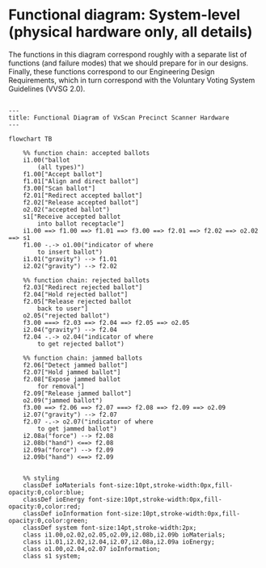 # Functional diagram: System-level (physical hardware only, all details)

The functions in this diagram correspond roughly with a separate list of functions (and failure modes) that we should prepare for in our designs. Finally, these functions correspond to our Engineering Design Requirements, which in turn correspond with 
the Voluntary Voting System Guidelines (VVSG 2.0).

<!-- Nodes in this Mermaid.js diagram are named according to important functions, inputs, and outputs in this system.
f = function
i = input
o = output 
s = another system outside the scanner
The numbers in the node name correspond with the VotingWorks dFMEA document as of February 2024.
Each block of nodes and connections represent roughly a functional chain for one type of major input and output.
-->

```mermaid

---
title: Functional Diagram of VxScan Precinct Scanner Hardware
---

flowchart TB

    %% function chain: accepted ballots 
    i1.00("ballot 
        (all types)")
    f1.00["Accept ballot"]
    f1.01["Align and direct ballot"]
    f3.00["Scan ballot"]
    f2.01["Redirect accepted ballot"]
    f2.02["Release accepted ballot"]
    o2.02("accepted ballot")
    s1["Receive accepted ballot 
        into ballot receptacle"]
    i1.00 ==> f1.00 ==> f1.01 ==> f3.00 ==> f2.01 ==> f2.02 ==> o2.02 ==> s1
    f1.00 -.-> o1.00("indicator of where
        to insert ballot")
    i1.01("gravity") --> f1.01
    i2.02("gravity") --> f2.02

    %% function chain: rejected ballots
    f2.03["Redirect rejected ballot"]
    f2.04["Hold rejected ballot"]
    f2.05["Release rejected ballot 
        back to user"]
    o2.05("rejected ballot")
    f3.00 ===> f2.03 ==> f2.04 ==> f2.05 ==> o2.05
    i2.04("gravity") --> f2.04
    f2.04 -.-> o2.04("indicator of where
        to get rejected ballot")

    %% function chain: jammed ballots
    f2.06["Detect jammed ballot"]
    f2.07["Hold jammed ballot"]
    f2.08["Expose jammed ballot 
        for removal"]
    f2.09["Release jammed ballot"]
    o2.09("jammed ballot")
    f3.00 ==> f2.06 ==> f2.07 ===> f2.08 ==> f2.09 ==> o2.09
    i2.07("gravity") --> f2.07
    f2.07 -.-> o2.07("indicator of where
        to get jammed ballot")
    i2.08a("force") --> f2.08
    i2.08b("hand") <==> f2.08
    i2.09a("force") --> f2.09
    i2.09b("hand") <==> f2.09


    %% styling
    classDef ioMaterials font-size:10pt,stroke-width:0px,fill-opacity:0,color:blue;
    classDef ioEnergy font-size:10pt,stroke-width:0px,fill-opacity:0,color:red;
    classDef ioInformation font-size:10pt,stroke-width:0px,fill-opacity:0,color:green;    
    classDef system font-size:14pt,stroke-width:2px;
    class i1.00,o2.02,o2.05,o2.09,i2.08b,i2.09b ioMaterials;
    class i1.01,i2.02,i2.04,i2.07,i2.08a,i2.09a ioEnergy;
    class o1.00,o2.04,o2.07 ioInformation;
    class s1 system;

```